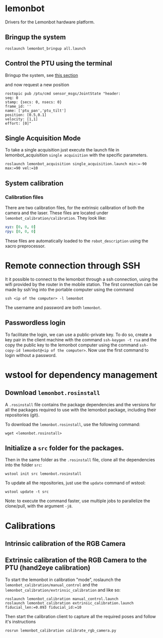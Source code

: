# lemonbot

Drivers for the Lemonbot hardware platform.

## Bringup the system

```
roslaunch lemonbot_bringup all.launch
```

## Control the PTU using the terminal

Bringup the system, see [this section](#bringup-the-system)

and now request a new position

```
rostopic pub /ptu/cmd sensor_msgs/JointState "header:
seq: 0
stamp: {secs: 0, nsecs: 0}
frame_id: ''
name: ['ptu_pan','ptu_tilt']
position: [0.5,0.1]
velocity: [1,1]
effort: [0]"
```

## Single Acquisition Mode

To take a single acquisition just execute the launch file in lemonbot_acquisition `single acquisition` with the specific parameters.

```
roslaunch lemonbot_acquisition single_acquisition.launch min:=-90 max:=90 vel:=10
```

## System calibration

### Calibration files

There are two calibration files, for the extrinsic calibration of both the camera and the laser. These files are located under `lemonbot_calibration/calibration`. They look like:

```yaml
xyz: [0, 0, 0]
rpy: [0, 0, 0]
```

These files are automatically loaded to the `robot_description` using the xacro preprocessor.

# Remote connection through SSH

It it possible to connect to the lemonbot through a ssh connection, using the wifi provided by the router in the mobile station.
The first connection can be made by ssh'ing into the portable computer using the command

```
ssh <ip of the computer> -l lemonbot
```

The username and password are both `lemonbot`.

## Passwordless login

To facilitate the login, we can use a public-private key. To do so, create a key pair in the client machine with the command `ssh-keygen -t rsa` and the copy the public key to the lemonbot computer using the command `ssh-copy-id lemonbot@<ip of the computer>`. Now use the first command to login without a password.

# wstool for dependency management

## Download `lemonbot.rosinstall`

A `.rosinstall` file contains the package dependencies and the versions for all the packages required to use with the lemonbot package, including their repositories (git).

To download the `lemonbot.rosinstall`, use the following command: 

```
wget <lemonbot.rosinstall>
```

## Initialize a `src` folder for the packages.

Then in the same folder as the `.rosinstall` file, clone all the dependencies into the folder `src`:

```
wstool init src lemonbot.rosinstall
```

To update all the repositories, just use the `update` command of wstool:

```
wstool update -t src
```

Note: to execute the command faster, use multiple jobs to parallelize the clone/pull, with the argument `-j8`.

# Calibrations

## Intrinsic calibration of the RGB Camera



## Extrinsic calibration of the RGB Camera to the PTU (hand2eye calibration)

To start the lemonbot in calibration "mode", roslaunch the `lemonbot_calibration/manual_control` and the
`lemonbot_calibration/extrinsic_calibration` and  like so:

```
roslaunch lemonbot_calibration manual_control.launch
roslaunch lemonbot_calibration extrinsic_calibration.launch fiducial_len:=0.093 fiducial_id:=10
```

Then start the calibration client to capture all the required poses and follow it's instructions

```
rosrun lemonbot_calibration calibrate_rgb_camera.py
```
